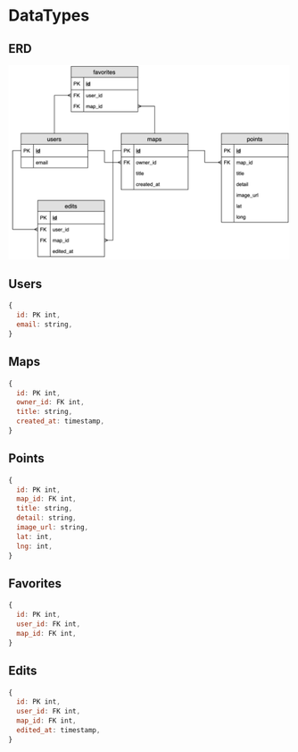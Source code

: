 # DataTypes

## ERD

![Wiki Maps Schema](./wiki_maps_erd.png "Wiki Maps Schema")

## Users

```js
{
  id: PK int,
  email: string,
}
```

## Maps

```js
{
  id: PK int,
  owner_id: FK int,
  title: string,
  created_at: timestamp,
}
```

## Points

```js
{
  id: PK int,
  map_id: FK int,
  title: string,
  detail: string,
  image_url: string,
  lat: int,
  lng: int,
}
```

## Favorites

```js
{
  id: PK int,
  user_id: FK int,
  map_id: FK int,
}
```

## Edits

```js
{
  id: PK int,
  user_id: FK int,
  map_id: FK int,
  edited_at: timestamp,
}
```
